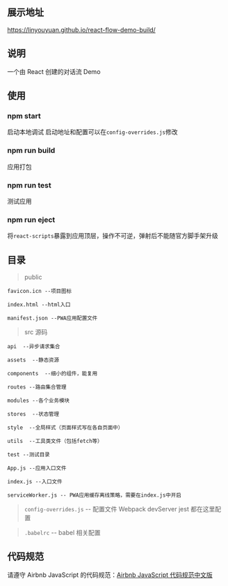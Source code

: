 ## 展示地址
https://linyouyuan.github.io/react-flow-demo-build/

## 说明

一个由 React 创建的对话流 Demo

## 使用

### npm start

启动本地调试 启动地址和配置可以在`config-overrides.js`修改

### npm run build

应用打包

### npm run test

测试应用

### npm run eject

将`react-scripts`暴露到应用顶层，操作不可逆，弹射后不能随官方脚手架升级

## 目录

> public

    favicon.icn --项目图标

    index.html --html入口

    manifest.json --PWA应用配置文件

> src 源码

    api  --异步请求集合

    assets  --静态资源

    components  --细小的组件，能复用

    routes --路由集合管理

    modules --各个业务模块

    stores  --状态管理

    style  --全局样式（页面样式写在各自页面中）

    utils  --工具类文件（包括fetch等）

    test --测试目录

    App.js --应用入口文件

    index.js --入口文件

    serviceWorker.js -- PWA应用缓存离线策略，需要在index.js中开启

> `config-overrides.js` -- 配置文件 Webpack devServer jest 都在这里配置

> `.babelrc` -- babel 相关配置

## 代码规范

请遵守 Airbnb JavaScript 的代码规范：[Airbnb JavaScript 代码规范中文版](https://github.com/LinYouYuan/javascript-zh)
